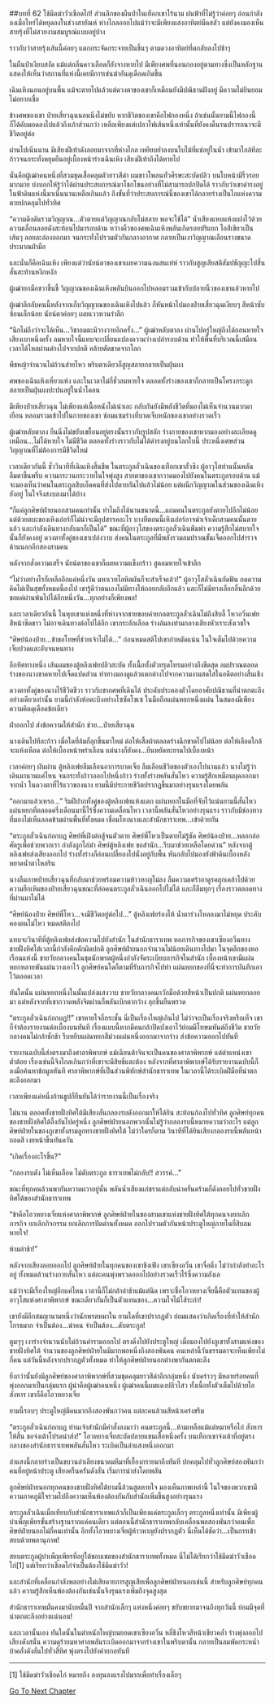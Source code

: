 ##บทที่ 62 ใช้มีดฆ่าวัวเชือดไก่!
ส่วนลึกของผืนป่าในเทือกเขาไร้นาม ฝนฟ้าที่ไม่รู้ว่าค่อยๆ อ่อนกำลังลงเมื่อไหร่ได้หยุดลงในช่วงสายัณห์ ห่างไกลออกไปแม้ว่าจะมีเพียงแสงอาทิตย์มืดสลัว แต่ยังคงมองเห็นสายรุ้งที่ไม่สวยงามสมบูรณ์แบบอยู่บ้าง

ราวกับว่าสายรุ้งเส้นนี้ค่อยๆ แตกกระจัดกระจายเป็นชิ้นๆ ตามดวงอาทิตย์ที่ตกลับลงไปช้าๆ

ในผืนป่าเงียบสงัด แม้แต่กลิ่นคาวเลือดก็ยังจางหายไป มีเพียงศพที่นอนกองอยู่ตามทางซึ่งเป็นหลักฐานแสดงให้เห็นว่าสถานที่แห่งนี้เคยมีการเข่นฆ่าอันดุเดือดเกิดขึ้น

เฉินเหิงนอนอยู่บนพื้น แม้จะตายไปแล้วแต่ดวงตาของเขาก็เหมือนยังมีปณิธานฝังอยู่ มีความไม่ยินยอม ไม่อยากเชื่อ

ข้างศพของเขา ป๋ายเสี่ยวฉุนนอนนิ่งไม่ขยับ หากชีวิตของเขาคือไฟกองหนึ่ง ถ้าเช่นนั้นยามนี้ไฟกองนี้ก็ได้ดับมอดลงไปแล้วถึงเก้าส่วนกว่า เหลือเพียงแต่เปลวไฟเส้นหนึ่งเท่านั้นที่ยังคงดิ้นรนปรารถนาจะมีชีวิตอยู่ต่อ

ผ่านไปเนิ่นนาน มีเสียงฝีเท้าดังลอยมาจากที่ห่างไกล เหยียบย่ำลงบนใบไม้ที่แช่อยู่ในน้ำ เข้ามาใกล้ทีละก้าวจนกระทั่งหยุดยืนอยู่เบื้องหน้าร่างเฉินเหิง เสียงฝีเท้าถึงได้หายไป

นั่นคือผู้เฒ่าคนหนึ่งที่สวมชุดเสื้อคลุมตัวยาวสีดำ ผมขาวโพลนทั่วศีรษะสะบัดปลิว บนใบหน้ามีริ้วรอยมากมาย บ่งบอกให้รู้ว่าได้ผ่านประสบการณ์มาโชกโชนอย่างที่ไม่สามารถปกปิดได้ ราวกับว่าเขาดำรงอยู่ในฟ้าดินแห่งนี้มาเนิ่นนานเหลือเกินแล้ว ถึงขั้นที่ว่าประสบการณ์นี้ของเขาได้กลายร่างเป็นไอแห่งความตายปกคลุมไปทั่วทิศ

“ความดึงดันรวมวิญญาณ...ตัวตายแต่วิญญาณกลับไม่สลาย พอจะใช้ได้” น้ำเสียงแหบแห้งแฝงไว้ด้วยความเลื่อนลอยดังสะท้อนไปมารอบด้าน หว่างคิ้วของศพเฉินเหิงพลันเกิดรอยปริแยก ไอสีเขียวเป็นเส้นๆ ลอยละล่องออกมา จนกระทั่งไปรวมตัวกันกลางอากาศ กลายเป็นเงาวิญญาณเลือนรางขนาดประมาณฝ่ามือ

และนั่นก็คือเฉินเหิง เพียงแต่ว่านัยน์ตาของเขาเผยความฉงนสนเท่ห์ ราวกับสูญเสียสติสัมปชัญญะไปสิ้น สั่นสะท้านหงึกหงัก

ผู้เฒ่ายกมือขวาขึ้นชี้ วิญญาณของเฉินเหิงพลันบินออกไปหลอมรวมเข้ากับปลายนิ้วของเขาแล้วหายไป

ผู้เฒ่าลึกลับคนนี้หลังจากเก็บวิญญาณของเฉินเหิงไปแล้ว ก็หันหน้าไปมองป๋ายเสี่ยวฉุนเงียบๆ สีหน้าซับซ้อนเล็กน้อย นัยน์ตาค่อยๆ เผยแววหวนรำลึก

“นึกไม่ถึงว่าจะได้เห็น...วิชาอมตะมิวางวายอีกครั้ง...”  ผู้เฒ่าหลับตาลง ผ่านไปครู่ใหญ่ถึงได้ถอนหายใจเสียงเบาหนึ่งครั้ง ลมหายใจนี้แทบจะเปลี่ยนแปลงความว่างเปล่ารอบด้าน ทำให้พื้นที่บริเวณนี้เสมือนเวลาได้ไหลผ่านต่างไปจากปกติ คล้ายตัดขาดจากโลก

พืชหญ้าจำนวนไม่ถ้วนส่ายไหว พริบตาเดียวก็สูญสลายกลายเป็นฝุ่นผง

ศพของเฉินเหิงเหี่ยวแห้ง และในเวลาไม่กี่ชั่วลมหายใจ ตลอดทั้งร่างของเขาก็กลายเป็นโครงกระดูก สลายเป็นฝุ่นผงปะปนอยู่ในน้ำโคลน

มีเพียงป๋ายเสี่ยวฉุน ไม่เพียงแต่เนื้อหนังไม่เน่าเละ กลับกันยังมีพลังชีวิตที่มองไม่เห็นจำนวนมากมาเยือน หลอมรวมเข้าไปในกายของเขา ซ่อมแซมร่างที่บาดเจ็บหนักของเขาอย่างรวดเร็ว

ผู้เฒ่าหลับตาลง ยืนนิ่งไม่ขยับเขยื้อนอยู่ตรงนั้นราวกับรูปสลัก ร่างกายของเขาหากมองอย่างละเอียดดูเหมือน...ไม่ได้หายใจ ไม่มีชีวิต ตลอดทั้งร่างราวกับไม่ได้ดำรงอยู่บนโลกใบนี้ ประหนึ่งเศษส่วนวิญญาณที่ไม่ต้องการมีชีวิตใหม่

เวลาเดียวกันนี้ ชั่ววินาทีที่เฉินเหิงสิ้นชีพ ในตระกูลลั่วเฉินของเทือกเขาลั่วซิง ผู้อาวุโสท่านนั้นพลันลืมตาขึ้นพรึ่บ ความกระวนกระวายในใจพุ่งสูง สายตาของเขากวาดมองไปยังคนในตระกูลรอบด้าน แม้จะมองเห็นว่าคนในตระกูลสิบเอ็ดคนที่ส่งไปตายกันไปแล้วไม่น้อย แต่ผนึกวิญญาณในส่วนของเฉินเหิงยังอยู่ ในใจจึงสงบลงมาได้บ้าง

“ก็แค่ลูกศิษย์ฝ่ายนอกสามคนเท่านั้น ทำไมถึงได้นานขนาดนี้...แถมคนในตระกูลยังตายไปอีกไม่น้อย แต่ด้วยตบะของเหิงเอ๋อร์ก็ไม่น่าจะมีอุปสรรคอะไร บางทีตอนนี้เหิงเอ๋อร์อาจฆ่าเจ้าเด็กสามคนนั้นตายแล้ว และกำลังเดินทางกลับมาก็เป็นได้” ขณะที่ผู้อาวุโสของตระกูลลั่วเฉินพึมพำ ความรู้สึกไม่สบายใจนั้นก็ยังคงอยู่ ดวงตาทั้งคู่ของเขาเปล่งวาบ ส่งคนในตระกูลที่มีพลังรวมลมปราณขั้นเจ็ดออกไปสำรวจด้านนอกอีกสองสามคน

หลังจากสั่งความเสร็จ นัยน์ตาของเขาก็เผยความแข็งกร้าว สูดลมหายใจเข้าลึก

“ไม่ว่าอย่างไรก็เหลืออีกแค่หนึ่งวัน มหาเวทโลหิตผันก็จะสำเร็จแล้ว!” ผู้อาวุโสลั่วเฉินกัดฟัน กดความคิดไม่เป็นสุขทั้งหมดนี้ลงไป เขารู้ดีว่าตนเองไม่มีทางให้ถอยกลับอีกแล้ว และก็ไม่มีทางเลือกอื่นอีกด้วย ขอแค่ผ่านพ้นไปได้อีกหนึ่งวัน...ทุกอย่างก็เพียงพอ!

และเวลาเดียวกันนี้ ในหุบเขาแห่งหนึ่งที่ห่างจากชายขอบค่ายกลตระกูลลั่วเฉินไม่ถึงสิบลี้ โหวอวิ๋นเฟยสีหน้าซีดขาว ไม่อาจเดินทางต่อไปได้อีก เขากระอักเลือด ร่างล้มลงท่ามกลางเสียงหัวเราะสังเวชใจ

“ศิษย์น้องป๋าย...ข้าขอโทษที่ช่วยเจ้าไม่ได้...” ก่อนหมดสติไปเขากำหมัดแน่น ในใจเต็มไปด้วยความเจ็บปวดและอับจนหนทาง

อีกทิศทางหนึ่ง เส้นผมของตู้หลิงเฟยปลิวสะบัด ทั้งเนื้อทั้งตัวทรุดโทรมอย่างถึงขีดสุด ลมปราณตลอดร่างของนางขาดหายไปเจ็ดแปดส่วน ท่าทางมองดูแล้วแตกต่างไปจากความงามสดใสในอดีตอย่างสิ้นเชิง

ดวงตาทั้งคู่ของนางไร้ชีวิตชีวา ราวกับซากศพที่เดินได้ ประคับประคองตัวโดยอาศัยปณิธานที่น่าตกตะลึงอย่างเดียวเท่านั้น ยามนี้กำลังห้อตะบึงอย่างโซซัดโซเซ ในมือถือแผ่นหยกหนึ่งแผ่น ในสมองมีเพียงความคิดดุเดือดข้อเดียว

ฝ่าออกไป ส่งข้อความให้สำนัก ช่วย...ป๋ายเสี่ยวฉุน

นางเดินไปทีละก้าว เมื่อใดที่ล้มก็ลุกขึ้นมาใหม่ ต่อให้เสื้อผ้าตลอดร่างฉีกขาดไปไม่น้อย ต่อให้เลือดใกล้จะแห้งเหือด ต่อให้เบื้องหน้าพร่าเลือน แต่นางก็ยังคง...ยืนหยัดทะยานไปเบื้องหน้า

เวลาค่อยๆ ผันผ่าน ตู้หลิงเฟยลืมเลือนอาการบาดเจ็บ ลืมเลือนชีวิตของตัวเองไปนานแล้ว นางไม่รู้ว่าเดินมานานแค่ไหน จนกระทั่งก้าวออกไปหนึ่งก้าว ร่างทั้งร่างพลันสั่นไหว ความรู้สึกเหมือนผุดออกมาจากน้ำ ในดวงตาที่ไร้แววของนาง ยามนี้มีประกายชีวิตปรากฏขึ้นมาอย่างรุนแรงโดยพลัน

“ออกมาแล้วเหรอ...” ริมฝีปากทั้งคู่ของตู้หลิงเฟยแห้งแตก แผ่นหยกในมือที่จับไว้แน่นยามนี้สั่นไหว แผ่นหยกที่ตลอดครึ่งเดือนมานี้ไร้ซึ่งความเคลื่อนไหว เวลานี้พลันสั่นไหวอย่างรุนแรง ราวกับมีช่องทางที่มองไม่เห็นลอดข้ามผ่านพื้นที่ทั้งหมด เชื่อมโยงนางและสำนักธาราเทพ...เข้าด้วยกัน

“ตระกูลลั่วเฉินก่อกบฏ ศิษย์พี่เฝิงต่อสู้จนตัวตาย ศิษย์พี่โหวเป็นตายไม่รู้ชัด ศิษย์น้องป๋าย...หลอกล่อศัตรูเพื่อช่วยพวกเรา กำลังถูกไล่ฆ่า ศิษย์ตู้หลิงเฟย ขอสำนัก...รีบมาช่วยเหลือโดยด่วน” หลังจากตู้หลิงเฟยส่งเสียงออกไป ร่างทั้งร่างก็อ่อนเปลี้ยลงไปนั่งอยู่กับพื้น หันกลับไปมองยังฟ้าดินเบื้องหลัง หยาดน้ำตาไหลริน

นางลืมภาพป๋ายเสี่ยวฉุนที่กลับมาช่วยพร้อมความห้าวหาญไม่ลง ลืมความเศร้าอาดูรคลุกเคล้าไปด้วยความฮึกเหิมของป๋ายเสี่ยวฉุนขณะที่ล่อคนตระกูลลั่วเฉินออกไปไม่ได้ และก็ลืมทุกๆ เรื่องราวตลอดทางที่ผ่านมาไม่ได้

“ศิษย์น้องป๋าย ศิษย์พี่โหว...จงมีชีวิตอยู่ต่อไป...” ตู้หลิงเฟยร้องไห้ น้ำตาร่วงไหลลงมาไม่หยุด ประคับคองตนไม่ไหว หมดสติลงไป

แทบจะวินาทีที่ตู้หลิงเฟยส่งข้อความไปยังสำนัก ในสำนักธาราเทพ หอภารกิจของเขาเซียงอวิ๋นทางชายฝั่งทิศใต้เวลานี้กำลังคึกคักผิดปกติ ลูกศิษย์ฝ่ายนอกจำนวนไม่น้อยเดินทางไปมา ในจุดลึกของหอเรือนแห่งนี้ ชายวัยกลางคนในชุดนักพรตผู้หนึ่งกำลังจัดระเบียบภารกิจในสำนัก เบื้องหน้าเขามีแผ่นหยกหลายพันแผ่นวางเอาไว้ ลูกศิษย์คนใดก็ตามที่รับภารกิจไปทำ แผ่นหยกของที่นี่จะทำการบันทึกเอาไว้ตลอดเวลา

ทันใดนั้น แผ่นหยกหนึ่งในนั้นเปล่งแสงวาบ ชายวัยกลางคนกวักมือด้วยสีหน้าเป็นปกติ แผ่นหยกลอยมา แต่หลังจากที่เขากวาดพลังจิตผ่านก็พลันเบิกตากว้าง ลุกขึ้นยืนพรวด

“ตระกูลลั่วเฉินก่อกบฏ!!” เขาหายใจถี่กระชั้น นี่เป็นเรื่องใหญ่เกินไป ไม่ว่าจะเป็นเรื่องจริงหรือเท็จ เขาก็จำต้องรายงานต่อเบื้องบนทันที เรื่องแบบนี้หากมีคนกล้าปิดบังเอาไว้ย่อมมีโทษมหันต์ถึงชีวิต ชายวัยกลางคนไม่กล้าชักช้า รีบหยิบแผ่นหยกสีม่วงแผ่นหนึ่งออกมาจากร่าง ส่งข้อความออกไปทันที

รายงานฉบับนี้ส่งตรงมาถึงศาลาพิพากษ์ แม้เฉียนต้าจินจะเป็นคนของศาลาพิพากษ์ แต่ตำแหน่งเขาต่ำต้อย เรื่องเช่นนี้จึงไกลเกินกว่าที่เขาจะมีสิทธิ์แตะต้อง หลังจากที่ศาลาพิพากษ์ได้รับรายงานฉบับนี้ก็ลงมือค้นหาข้อมูลทันที ศาลาพิพากษ์ที่เป็นส่วนพิทักษ์สำนักธาราเทพ ในเวลานี้ได้ระเบิดฝีมือที่น่าตกตะลึงออกมา

เวลาเพียงแค่หนึ่งก้านธูปก็ยืนยันได้ว่ารายงานนี้เป็นเรื่องจริง

ไม่นาน ตลอดทั้งชายฝั่งทิศใต้มีเสียงลั่นกลองรบดังออกมาให้ได้ยิน สะท้อนก้องไปทั่วทิศ ลูกศิษย์ทุกคนของชายฝั่งทิศใต้อึ้งกันไปครู่หนึ่ง ลูกศิษย์ฝ่ายนอกพวกนั้นไม่รู้ว่ากลองรบนี้หมายความว่าอะไร แต่ลูกศิษย์ฝ่ายในของภูเขาทั้งสามลูกทางชายฝั่งทิศใต้ ไม่ว่าใครก็ตาม วินาทีที่ได้ยินเสียงกลองรบนี้พลันหน้าถอดสี เงยหน้าขึ้นทันควัน

“เกิดเรื่องอะไรขึ้น?”

“กลองรบดัง ไม่เห็นเลือด ไม่ดับตระกูล ธาราเทพไม่กลับ!! สวรรค์...”

ขณะที่ทุกคนล้วนพากันหวาดผวาอยู่นั้น พลันน้ำเสียงแก่ชราแต่กลับน่าครั่นคร้ามก็ดังลอยไปทั่วชายฝั่งทิศใต้ของสำนักธาราเทพ

“ข้าคือโอวหยางเจี๋ยแห่งศาลาพิพากษ์ ลูกศิษย์ฝ่ายในของสามเขาแห่งชายฝั่งทิศใต้ทุกคนจงยกเลิกภารกิจ ยกเลิกกิจกรรม ยกเลิกการปิดด่านทั้งหมด ออกไปรวมตัวกันหน้าประตูใหญ่ภายในยี่สิบลมหายใจ!

ห้ามล่าช้า!”

หลังจากเสียงลอยออกไป ลูกศิษย์ฝ่ายในทุกคนของเขาชิงเฟิง เขาเซียงอวิ๋น เขาจื่อติ่ง ไม่ว่ากำลังทำอะไรอยู่ ทั้งหมดล้วนร่างกายสั่นไหว แต่ละคนพุ่งพรวดออกไปอย่างรวดเร็วไร้ซึ่งความลังเล

แม้ว่าจะมีเรื่องใหญ่อีกแค่ไหน เวลานี้ก็ไม่กล้าล่าช้าแม้แต่นิด เพราะชื่อโอวหยางเจี๋ยนี้คือตัวแทนของผู้อาวุโสแห่งศาลาพิพากษ์ ขณะเดียวกันก็เป็นตัวแทนของ...ความใจไม้ไส้ระกำ!

เขายังมีอีกสมญานามหนึ่งว่านักพรตหมาใน ยามใดที่เขาปรากฏตัว ย่อมแสดงว่าเกิดเรื่องที่ทำให้สำนักโกรธมาก จำเป็นต้อง...ฆ่าคน จำเป็นต้อง...ดับตระกูล!

ตูมๆๆ เงาร่างจำนวนนับไม่ถ้วนคำรามออกไป ตรงดิ่งไปยังประตูใหญ่ เมื่อมองไปยังภูเขาทั้งสามแห่งของชายฝั่งทิศใต้ จำนวนของลูกศิษย์ฝ่ายในมีมากพอหนึ่งถึงสองพันคน คนเหล่านี้วันธรรมดาจะเห็นเพียงไม่กี่คน แต่วันนี้หลังจากปรากฏตัวทั้งหมด ทำให้ลูกศิษย์ฝ่ายนอกต่างพากันตกตะลึง

ยิ่งกว่านั้นยังมีลูกศิษย์ของศาลาพิพากษ์ที่สวมชุดคลุมยาวสีดำอีกกลุ่มหนึ่ง นับคร่าวๆ มีหลายร้อยคนที่พุ่งออกมาเป็นกลุ่มแรก ผู้นำคือผู้เฒ่าคนหนึ่ง ผู้เฒ่าคนนี้ผมแดงปลิวไสว ทั้งเนื้อทั้งตัวเต็มไปด้วยไอสังหาร เขาก็คือโอวหยางเจี๋ย

ยามนี้รอบๆ ประตูใหญ่มีคนมากถึงสองพันกว่าคน แต่ละคนล้วนสีหน้าเคร่งขรึม

“ตระกูลลั่วเฉินก่อกบฏ ท่านเจ้าสำนักมีคำสั่งลงมาว่า คนตระกูลนี้...ห้ามเหลือแม้แต่หมาหรือไก่ สังหารให้สิ้น ขอจ่งเต้าโปรดนำส่ง!” โอวหยางเจี๋ยสะบัดปลายแขนเสื้อหนึ่งครั้ง บนเทือกเขาจ่งเต้าที่อยู่ตรงกลางของสำนักธาราเทพพลันสั่นไหว ระเบิดเป็นลำแสงหนึ่งออกมา

ลำแสงนี้กลายร่างเป็นขบวนลำเลียงขนาดมหึมาที่เยื้องกรายมาถึงทันที ปกคลุมไปทั่วลูกศิษย์สองพันกว่าคนที่อยู่หน้าประตู เสียงครืนครันดังลั่น เริ่มการนำส่งโดยพลัน

ลูกศิษย์ฝ่ายนอกทุกคนของชายฝั่งทิศใต้ยามนี้ล้วนสูดหายใจ มองเห็นภาพเหล่านี้ ในใจของพวกเขามีความภาคภูมิใจรวมไปถึงความเห็นพ้องต้องกันกับสำนักเพิ่มขึ้นสูงอย่างรุนแรง

ตระกูลลั่วเฉินเมื่อเทียบกับสำนักธาราเทพแล้วก็เป็นเพียงแค่ตระกูลเล็กๆ ตระกูลหนึ่งเท่านั้น มีเพียงผู้บำเพ็ญเพียรขั้นสร้างฐานรากแค่คนเดียว แต่ตอนนี้สำนักธาราเทพกลับเคลื่อนพลสองพันกว่าคนเพื่อศิษย์ฝ่ายนอกไม่กี่คนเท่านั้น อีกทั้งโอวหยางเจี๋ยผู้ห้าวหาญยังปรากฏตัว นี่เห็นได้ชัดว่า...เป็นการเข้าสยบด้วยพลานุภาพ!

สยบตระกูลผู้บำเพ็ญเพียรที่อยู่ใต้ขอบเขตของสำนักธาราเทพทั้งหมด นี่ไม่ได้เรียกว่าใช้มีดฆ่าวัวเชือดไก่[1] แต่เรียกว่าเชือดไก่จำเป็นต้องใช้มีดฆ่าวัว!

และสำนักที่เคลื่อนกำลังพลอย่างไม่เสียดายการสูญเสียเพื่อลูกศิษย์ฝ่ายนอกเช่นนี้ สำหรับลูกศิษย์ทุกคนแล้ว ความรู้สึกเห็นพ้องต้องกันเช่นนั้นจึงรุนแรงเพิ่มถึงจุดสูงสุด

สำนักธาราเทพมั่นคงมานับหมื่นปี จากสำนักเล็กๆ แห่งหนึ่งค่อยๆ ขยับขยายมาจนถึงทุกวันนี้ ย่อมมีจุดที่น่าตกตะลึงอย่างแน่นอน!

และเวลานั้นเอง ทันใดนั้นในตำหนักใหญ่บนยอดเขาเซียงอวิ๋น หลี่ชิงโหวสีหน้าเขียวคล้ำ ร่างพุ่งออกไปเสียงดังสนั่น ความดุร้ายมหาศาลพลันระเบิดออกมาจากร่างเขาในพริบตานั้น กลายเป็นลมพัดกระหน่ำบ้าคลั่งดังลั่นไปทั่วสี่ทิศ พุ่งตรงไปยังค่ายกลทันที

---------
[1] ใช้มีดฆ่าวัวเชือดไก่ หมายถึง ลงทุนลงแรงไปมากเพื่อทำเรื่องเล็กๆ



[Go To Next Chapter]( ./63.md)